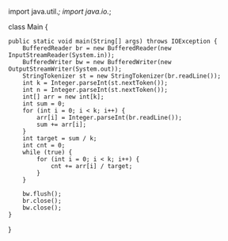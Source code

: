 import java.util.*;
import java.io.*;

class Main {

    public static void main(String[] args) throws IOException {
        BufferedReader br = new BufferedReader(new InputStreamReader(System.in));
        BufferedWriter bw = new BufferedWriter(new OutputStreamWriter(System.out));
        StringTokenizer st = new StringTokenizer(br.readLine());
        int k = Integer.parseInt(st.nextToken());
        int n = Integer.parseInt(st.nextToken());
        int[] arr = new int[k];
        int sum = 0;
        for (int i = 0; i < k; i++) {
            arr[i] = Integer.parseInt(br.readLine());
            sum += arr[i];
        }
        int target = sum / k;
        int cnt = 0;
        while (true) {
            for (int i = 0; i < k; i++) {
                cnt += arr[i] / target;
            }
        }
    
        bw.flush();
        br.close();
        bw.close();
    }
}
